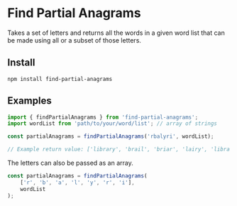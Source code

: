 # Find Partial Anagrams

Takes a set of letters and returns all the words in a given word list that can be made using all or a subset of those letters.

## Install

```
npm install find-partial-anagrams
```

## Examples

```javascript
import { findPartialAnagrams } from 'find-partial-anagrams';
import wordList from 'path/to/your/word/list'; // array of strings

const partialAnagrams = findPartialAnagrams('rbalyri', wordList);

// Example return value: ['library', 'brail', 'briar', 'lairy', 'libra', 'riyal', 'ably', 'airy', ...]
```

The letters can also be passed as an array.

```javascript
const partialAnagrams = findPartialAnagrams(
	['r', 'b', 'a', 'l', 'y', 'r', 'i'],
	wordList
);
```
